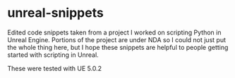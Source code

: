 # unreal-snippets
Edited code snippets taken from a project I worked on scripting Python in Unreal Engine. Portions of the project are under NDA so I could not just put the whole thing here, but I hope these snippets are helpful to people getting started with scripting in Unreal.

These were tested with UE 5.0.2
 
